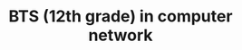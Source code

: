 ---
title: BTS (12th grade) in computer network
organization: Lycée Charles Poncet
location: Cluses, France
start: 2015-09-03
end: 2017-07-01
---